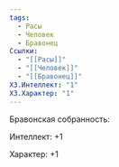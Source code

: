 ```yaml
---
tags:
  - Расы
  - Человек
  - Бравонец
Ссылки:
  - "[[Расы]]"
  - "[[Человек]]"
  - "[[Бравонец]]"
ХЗ.Интеллект: "1"
ХЗ.Характер: "1"
---
```

Бравонская собранность:

Интеллект: +1

Характер: +1





